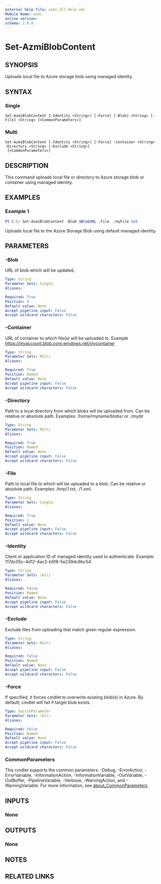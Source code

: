 ```yaml
---
external help file: azmi.dll-Help.xml
Module Name: azmi
online version:
schema: 2.0.0
---
```


# Set-AzmiBlobContent

## SYNOPSIS
Uploads local file to Azure storage blob using managed identity

## SYNTAX

### Single
```
Set-AzmiBlobContent [-Identity <String>] [-Force] [-Blob] <String> [-File] <String> [<CommonParameters>]
```

### Multi
```
Set-AzmiBlobContent [-Identity <String>] [-Force] -Container <String> -Directory <String> [-Exclude <String>]
 [<CommonParameters>]
```

## DESCRIPTION
This command uploads local file or directory to Azure storage blob or container using managed identity.

## EXAMPLES

### Example 1
```powershell
PS C:\> Set-AzmiBlobContent -Blob $BlobURL -File ./myFile.txt
```

Uploads local file to the Azure Storage Blob using default managed identity.

## PARAMETERS

### -Blob
URL of blob which will be updated.

```yaml
Type: String
Parameter Sets: Single
Aliases:

Required: True
Position: 0
Default value: None
Accept pipeline input: False
Accept wildcard characters: False
```

### -Container
URL of container to which file(s) will be uploaded to. Example https://myaccount.blob.core.windows.net/mycontainer

```yaml
Type: String
Parameter Sets: Multi
Aliases:

Required: True
Position: Named
Default value: None
Accept pipeline input: False
Accept wildcard characters: False
```

### -Directory
Path to a local directory from which blobs will be uploaded from. Can be relative or absolute path. Examples: /home/myname/blobs/ or ./mydir

```yaml
Type: String
Parameter Sets: Multi
Aliases:

Required: True
Position: Named
Default value: None
Accept pipeline input: False
Accept wildcard characters: False
```

### -File
Path to local file to which will be uploaded to a blob. Can be relative or absolute path. Examples: /tmp/1.txt, ./1.xml.

```yaml
Type: String
Parameter Sets: Single
Aliases:

Required: True
Position: 1
Default value: None
Accept pipeline input: False
Accept wildcard characters: False
```

### -Identity
Client or application ID of managed identity used to authenticate. Example: 117dc05c-4d12-4ac2-b5f8-5e239dc8bc54

```yaml
Type: String
Parameter Sets: (All)
Aliases:

Required: False
Position: Named
Default value: None
Accept pipeline input: False
Accept wildcard characters: False
```

### -Exclude
Exclude files from uploading that match given regular expression.

```yaml
Type: String
Parameter Sets: Multi
Aliases:

Required: False
Position: Named
Default value: None
Accept pipeline input: False
Accept wildcard characters: False
```

### -Force
If specified, it forces cmdlet to overwrite existing blob(s) in Azure.
By default, cmdlet will fail if target blob exists.

```yaml
Type: SwitchParameter
Parameter Sets: (All)
Aliases:

Required: False
Position: Named
Default value: None
Accept pipeline input: False
Accept wildcard characters: False
```

### CommonParameters
This cmdlet supports the common parameters: -Debug, -ErrorAction, -ErrorVariable, -InformationAction, -InformationVariable, -OutVariable, -OutBuffer, -PipelineVariable, -Verbose, -WarningAction, and -WarningVariable. For more information, see [about_CommonParameters](http://go.microsoft.com/fwlink/?LinkID=113216).

## INPUTS

### None
## OUTPUTS

### None
## NOTES

## RELATED LINKS
